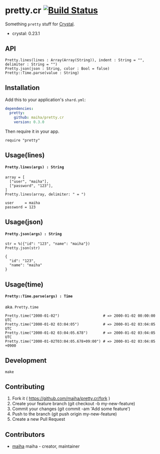 # pretty.cr [![Build Status](https://travis-ci.org/maiha/pretty.cr.svg?branch=master)](https://travis-ci.org/maiha/pretty.cr)

Something `pretty` stuff for [Crystal](http://crystal-lang.org/).

- crystal: 0.23.1

## API

```crystal
Pretty.lines(lines : Array(Array(String)), indent : String = "", delimiter : String = "")
Pretty.json(json : String, color : Bool = false)
Pretty::Time.parse(value : String)
```

## Installation

Add this to your application's `shard.yml`:

```yaml
dependencies:
  pretty:
    github: maiha/pretty.cr
    version: 0.3.0
```

Then require it in your app.
```crystal
require "pretty"
```

## Usage(lines)

#### `Pretty.lines(args) : String`

```crystal
array = [
  ["user", "maiha"],
  ["password", "123"],
]
Pretty.lines(array, delimiter: " = ")
```

```
user     = maiha
password = 123
```

## Usage(json)

#### `Pretty.json(args) : String`

```crystal
str = %({"id": "123", "name": "maiha"})
Pretty.json(str)
```

```
{
  "id": "123",
  "name": "maiha"
}
```

## Usage(time)

#### `Pretty::Time.parse(args) : Time`

aka. `Pretty.time`

```crystal
Pretty.time("2000-01-02")                    # => 2000-01-02 00:00:00 UTC
Pretty.time("2000-01-02 03:04:05")           # => 2000-01-02 03:04:05 UTC
Pretty.time("2000-01-02 03:04:05.678")       # => 2000-01-02 03:04:05 UTC
Pretty.time("2000-01-02T03:04:05.678+09:00") # => 2000-01-02 03:04:05 +0900
```

## Development

```shell
make
```

## Contributing

1. Fork it ( https://github.com/maiha/pretty.cr/fork )
2. Create your feature branch (git checkout -b my-new-feature)
3. Commit your changes (git commit -am 'Add some feature')
4. Push to the branch (git push origin my-new-feature)
5. Create a new Pull Request

## Contributors

- [maiha](https://github.com/maiha) maiha - creator, maintainer
